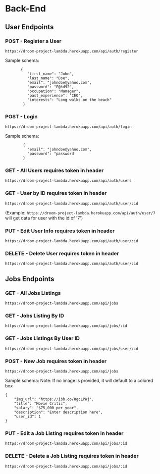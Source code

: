 # Back-End

## User Endpoints

### POST - Register a User
`https://droom-project-lambda.herokuapp.com/api/auth/register`

Sample schema:
```
       {
          "first_name": "John",
          "last_name": "Doe",
          "email": "johndoe@yahoo.com",
          "password": "E@kd92",
          "occupation": "Manager",
          "past_experience": "CEO",
          "interests": "Long walks on the beach"
        } 
```

### POST - Login
`https://droom-project-lambda.herokuapp.com/api/auth/login`

Sample schema:
```
        {
          "email": "johndoe@yahoo.com",
          "password": "password
        }
```

### GET - All Users **requires token in header**
`https://droom-project-lambda.herokuapp.com/api/auth/users`

### GET - User by ID **requires token in header**
`https://droom-project-lambda.herokuapp.com/api/auth/user/:id`

(Example: `https://droom-project-lambda.herokuapp.com/api/auth/user/7` will get data for user with the id of '7')

### PUT - Edit User Info **requires token in header**
`https://droom-project-lambda.herokuapp.com/api/auth/user/:id`

### DELETE - Delete User **requires token in header**
`https://droom-project-lambda.herokuapp.com/api/auth/user/:id`


## Jobs Endpoints

### GET - All Jobs Listings
`https://droom-project-lambda.herokuapp.com/api/jobs`

### GET - Jobs Listing By ID
`https://droom-project-lambda.herokuapp.com/api/jobs/:id`

### GET - Jobs Listings By User ID
`https://droom-project-lambda.herokuapp.com/api/jobs/user/:id`

### POST - New Job **requires token in header**
`https://droom-project-lambda.herokuapp.com/api/jobs`

Sample schema: 
Note: If no image is provided, it will default to a colored box
```
{
    "img_url": "https://ibb.co/8gcLPWj",
    "title": "Movie Critic",
    "salary": "$75,000 per year",
    "description": "Enter description here",
    "user_id": 1
}
```
### PUT - Edit a Job Listing **requires token in header**
`https://droom-project-lambda.herokuapp.com/api/jobs/:id`

### DELETE - Delete a Job Listing **requires token in header**
`https://droom-project-lambda.herokuapp.com/api/jobs/:id`


